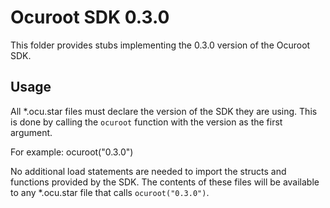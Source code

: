# Ocuroot SDK 0.3.0

This folder provides stubs implementing the 0.3.0 version of the Ocuroot SDK.

## Usage

All *.ocu.star files must declare the version
of the SDK they are using. This is done by calling the `ocuroot` function
with the version as the first argument.

For example:
ocuroot("0.3.0")

No additional load statements are needed to import the structs and functions
provided by the SDK. The contents of these files will be available to any
*.ocu.star file that calls `ocuroot("0.3.0")`.